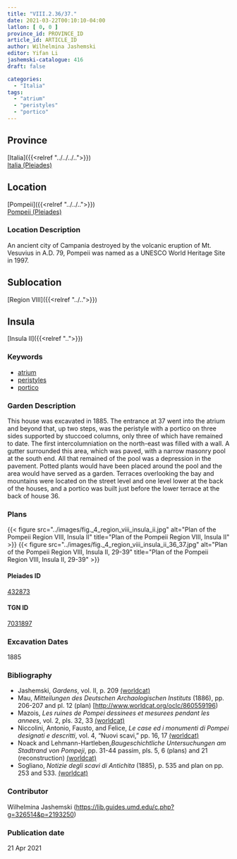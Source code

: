 ```yaml
---
title: "VIII.2.36/37."
date: 2021-03-22T00:10:10-04:00
latlon: [ 0, 0 ]
province_id: PROVINCE_ID
article_id: ARTICLE_ID
author: Wilhelmina Jashemski
editor: Yifan Li
jashemski-catalogue: 416
draft: false

categories:
  - "Italia"
tags:
  - "atrium"
  - "peristyles"
  - "portico"
---
```


## Province
[Italia]({{<relref "../../../..">}}) \
[Italia (Pleiades)](https://pleiades.stoa.org/places/1052)

## Location
[Pompeii]({{<relref "../../..">}}) \
[Pompeii (Pleiades)](https://pleiades.stoa.org/places/433032)

### Location Description
An ancient city of Campania destroyed by the volcanic eruption of Mt. Vesuvius in A.D. 79, Pompeii was named as a UNESCO World Heritage Site in 1997.

## Sublocation
[Region VIII]({{<relref "../..">}})

## Insula
[Insula II]({{<relref "..">}})

### Keywords
 - [atrium](http://vocab.getty.edu/page/aat/300004097)
 - [peristyles](http://vocab.getty.edu/page/aat/300080971)
 - [portico](http://vocab.getty.edu/page/aat/300004145)


### Garden Description
This house was excavated in 1885. The entrance at 37 went into the atrium and beyond that, up two steps, was the peristyle with a portico on three sides supported by stuccoed columns, only three of which have remained to date. The first intercolumniation on the north-east was filled with a wall. A gutter surrounded this area, which was paved, with a narrow masonry pool at the south end. All that remained of the pool was a depression in the pavement. Potted plants would have been placed around the pool and the area would have served as a garden. Terraces overlooking the bay and mountains were located on the street level and one level lower at the back of the houses, and a portico was built just before the lower terrace at the back of house 36.

### Plans
{{< figure src="../images/fig._4_region_viii_insula_ii.jpg" alt="Plan of the Pompeii Region VIII, Insula II" title="Plan of the Pompeii Region VIII, Insula II" >}}
{{< figure src="../images/fig._4_region_viii_insula_ii_36_37.jpg" alt="Plan of the Pompeii Region VIII, Insula II, 29-39" title="Plan of the Pompeii Region VIII, Insula II, 29-39" >}}

#### Pleiades ID
[432873](https://pleiades.stoa.org/places/538911200)

#### TGN ID
[7031897](http://vocab.getty.edu/page/tgn/2053030)


###  Excavation Dates
1885

### Bibliography
* Jashemski, *Gardens*, vol. II, p. 209 [(worldcat)](http://www.worldcat.org/oclc/1113367431)
* Mau, *Mitteilungen des Deutschen Archaologischen Instituts* (1886), pp. 206-207 and pl. 12 (plan) [http://www.worldcat.org/oclc/860559196)
* Mazois, *Les ruines de Pompei dessinees et mesurees pendant les annees*, vol. 2, pls. 32, 33 [(worldcat)](http://www.worldcat.org/oclc/1707639)
* Niccolini, Antonio, Fausto, and Felice, *Le case ed i monumenti di Pompei designati e descritti*, vol. 4, “Nuovi scavi,” pp. 16, 17 [(worldcat)](http://www.worldcat.org/oclc/906755593)
* Noack and Lehmann-Hartleben,*Baugeschichtliche Untersuchungen am Stadtrand von Pompeji*, pp. 31-44 passim, pls. 5, 6 (plans) and 21 (reconstruction) [(worldcat)](http://www.worldcat.org/oclc/486835478)
* Sogliano, *Notizie degli scavi di Antichita* (1885), p. 535 and plan on pp. 253 and 533. [(worldcat)](http://www.worldcat.org/oclc/46875519)


### Contributor
Wilhelmina Jashemski (https://lib.guides.umd.edu/c.php?g=326514&p=2193250)

### Publication date

21 Apr 2021
